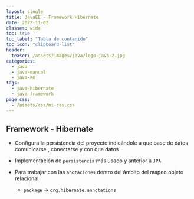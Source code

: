 ```yaml
---
layout: single
title: JavaEE - Framework Hibernate 
date: 2022-11-02
classes: wide
toc: true
toc_label: "Tabla de contenido"
toc_icon: "clipboard-list"
header:
  teaser: /assets/images/java/logo-java-2.jpg
categories:
  - java
  - java-manual
  - java-ee
tags:
  - java-hibernate 
  - java-framework
page_css: 
  - /assets/css/mi-css.css
---
```


## Framework - Hibernate

* Configura la persistencia del proyecto indicándole a que base de datos comunicarse , conectarse y con que datos

* Implementación de ``persistencia`` más usado y anterior a ``JPA``

* Para trabajar con las ``anotaciones`` dentro del ámbito del mapeo objeto relacional

  * ``package`` → ``org.hibernate.annotations``
